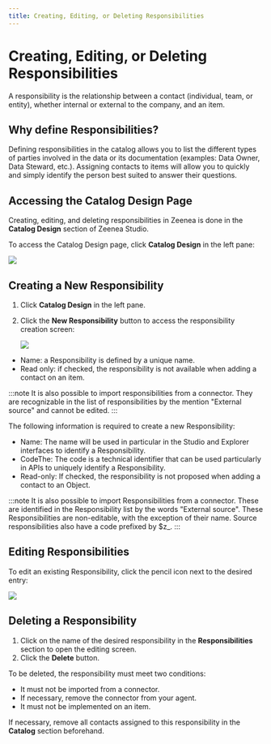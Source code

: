 ```yaml
---
title: Creating, Editing, or Deleting Responsibilities
---
```


# Creating, Editing, or Deleting Responsibilities

A responsibility is the relationship between a contact (individual, team, or entity), whether internal or external to the company, and an item.

## Why define Responsibilities?

Defining responsibilities in the catalog allows you to list the different types of parties involved in the data or its documentation (examples: Data Owner, Data Steward, etc.). Assigning contacts to items will allow you to quickly and simply identify the person best suited to answer their questions.

## Accessing the Catalog Design Page

Creating, editing, and deleting responsibilities in Zeenea is done in the **Catalog Design** section of Zeenea Studio. 

To access the Catalog Design page, click **Catalog Design** in the left pane:

   ![](/img/zeenea-catalog-design-responsibilites.png)

## Creating a New Responsibility

1. Click **Catalog Design** in the left pane.
2. Click the **New Responsibility** button to access the responsibility creation screen:

   ![](/img/zeenea-create-responsibility.png)

* Name: a Responsibility is defined by a unique name.
* Read only: if checked, the responsibility is not available when adding a contact on an item.

:::note
It is also possible to import responsibilities from a connector. They are recognizable in the list of responsibilities by the mention "External source" and cannot be edited.
:::

The following information is required to create a new Responsibility:

* Name: The name will be used in particular in the Studio and Explorer interfaces to identify a Responsibility.
* CodeThe: The code is a technical identifier that can be used particularly in APIs to uniquely identify a Responsibility.
* Read-only: If checked, the responsibility is not proposed when adding a contact to an Object.

:::note
It is also possible to import Responsibilities from a connector. These are identified in the Responsibility list by the words "External source". These Responsibilities are non-editable, with the exception of their name. Source responsibilities also have a code prefixed by $z_.
:::

## Editing Responsibilities

To edit an existing Responsibility, click the pencil icon next to the desired entry:

   ![](/img/zeenea-catalog-design-responsibility-edit.png)

## Deleting a Responsibility

1. Click on the name of the desired responsibility in the **Responsibilities** section to open the editing screen.
2. Click the **Delete** button.

To be deleted, the responsibility must meet two conditions:

* It must not be imported from a connector. 
* If necessary, remove the connector from your agent.
* It must not be implemented on an item. 

If necessary, remove all contacts assigned to this responsibility in the **Catalog** section beforehand. 